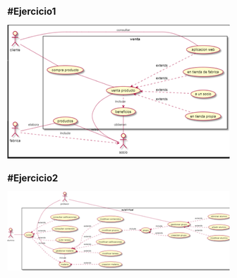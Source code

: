 
#Ejercicio1
---
![Diagrama ejercicio1](Captura1.PNG)




#Ejercicio2 
---
![Diagrama ejercicio1](Captura2.PNG)